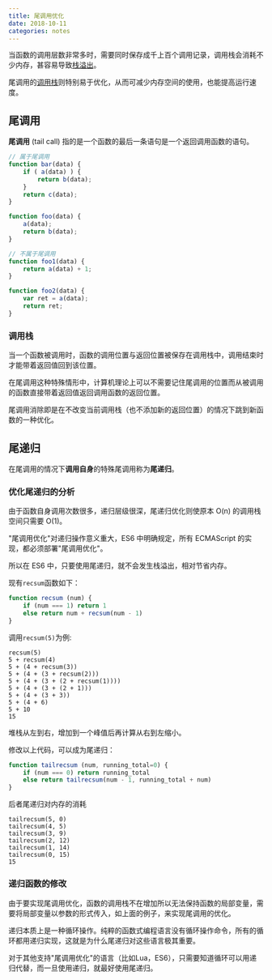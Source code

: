 ```yaml
---
title: 尾调用优化
date: 2018-10-11
categories: notes
---
```


当函数的调用层数非常多时，需要同时保存成千上百个调用记录，调用栈会消耗不少内存，甚容易导致[栈溢出](https://zh.wikipedia.org/wiki/%E6%A0%88%E6%BA%A2%E5%87%BA)。

尾调用的[调用栈](https://zh.wikipedia.org/wiki/%E5%91%BC%E5%8F%AB%E5%A0%86%E7%96%8A)则特别易于优化，从而可减少内存空间的使用，也能提高运行速度。


## 尾调用

**尾调用** (tail call) 指的是一个函数的最后一条语句是一个返回调用函数的语句。


```javascript
// 属于尾调用
function bar(data) {
    if ( a(data) ) {
        return b(data);
    }
    return c(data);
}

function foo(data) {
    a(data);
    return b(data);
}
```

```javascript
// 不属于尾调用
function foo1(data) {
    return a(data) + 1;
}

function foo2(data) {
    var ret = a(data);
    return ret;
}
```

### 调用栈

当一个函数被调用时，函数的调用位置与返回位置被保存在调用栈中，调用结束时才能带着返回值回到该位置。

在尾调用这种特殊情形中，计算机理论上可以不需要记住尾调用的位置而从被调用的函数直接带着返回值返回调用函数的返回位置。

尾调用消除即是在不改变当前调用栈（也不添加新的返回位置）的情况下跳到新函数的一种优化。


## 尾递归

在尾调用的情况下**调用自身**的特殊尾调用称为**尾递归**。


### 优化尾递归的分析

由于函数自身调用次数很多，递归层级很深，尾递归优化则使原本 O(n) 的调用栈空间只需要 O(1)。

"尾调用优化"对递归操作意义重大，ES6 中明确规定，所有 ECMAScript 的实现，都必须部署"尾调用优化"。

所以在 ES6 中，只要使用尾递归，就不会发生栈溢出，相对节省内存。

现有`recsum`函数如下：

```javascript
function recsum (num) {
    if (num === 1) return 1
    else return num + recsum(num - 1)
}
```

调用`recsum(5)`为例:

```
recsum(5)
5 + recsum(4)
5 + (4 + recsum(3))
5 + (4 + (3 + recsum(2)))
5 + (4 + (3 + (2 + recsum(1))))
5 + (4 + (3 + (2 + 1)))
5 + (4 + (3 + 3))
5 + (4 + 6)
5 + 10
15
```

堆栈从左到右，增加到一个峰值后再计算从右到左缩小。

修改以上代码，可以成为尾递归：

```javascript
function tailrecsum (num, running_total=0) {
    if (num === 0) return running_total
    else return tailrecsum(num - 1, running_total + num)
}
```

后者尾递归对内存的消耗

```
tailrecsum(5, 0) 
tailrecsum(4, 5) 
tailrecsum(3, 9)
tailrecsum(2, 12) 
tailrecsum(1, 14) 
tailrecsum(0, 15) 
15
```


### 递归函数的修改

由于要实现尾调用优化，函数的调用栈不在增加所以无法保持函数的局部变量，需要将局部变量以参数的形式传入，如上面的例子，来实现尾调用的优化。

递归本质上是一种循环操作。纯粹的函数式编程语言没有循环操作命令，所有的循环都用递归实现，这就是为什么尾递归对这些语言极其重要。

对于其他支持"尾调用优化"的语言（比如Lua，ES6），只需要知道循环可以用递归代替，而一旦使用递归，就最好使用尾递归。
